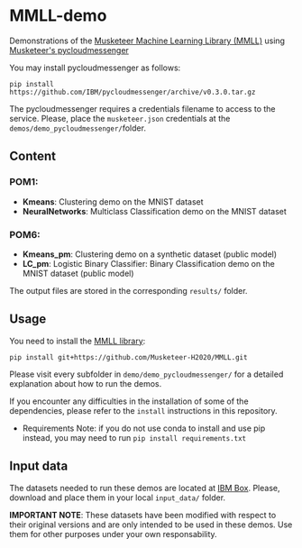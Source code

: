 # MMLL-demo

Demonstrations of the [Musketeer Machine Learning Library (MMLL)](https://github.com/Musketeer-H2020/MMLL) using [Musketeer's pycloudmessenger](https://github.com/IBM/pycloudmessenger/)

You may install pycloudmessenger as follows:

`pip install https://github.com/IBM/pycloudmessenger/archive/v0.3.0.tar.gz`

The pycloudmessenger requires a credentials filename to access to the service. Please, place the `musketeer.json` credentials at the `demos/demo_pycloudmessenger/`folder.

## Content

### POM1:

* **Kmeans**: Clustering demo on the MNIST dataset
* **NeuralNetworks**: Multiclass Classification demo on the MNIST dataset

### POM6: 

* **Kmeans_pm**: Clustering demo on a synthetic dataset (public model)
* **LC_pm**: Logistic Binary Classifier: Binary Classification demo on the MNIST dataset (public model)

The output files are stored in the corresponding `results/` folder.

## Usage

You need to install the [MMLL library](https://github.com/Musketeer-H2020/MMLL):

`pip install git+https://github.com/Musketeer-H2020/MMLL.git`

Please visit every subfolder in `demo/demo_pycloudmessenger/` for a detailed explanation about how to run the demos.

If you encounter any difficulties in the installation of some of the dependencies, please refer to the `install` instructions in this repository.

* Requirements Note: if you do not use conda to install and use pip instead, you may need to run `pip install requirements.txt` 

## Input data

The datasets needed to run these demos are located at [IBM Box](https://ibm.box.com/s/l8yzdbdb40j499o513hygx5q85xyoz6v). Please, download and place them in your local `input_data/` folder. 

**IMPORTANT NOTE**: These datasets have been modified with respect to their original versions and are only intended to be used in these demos. Use them for other purposes under your own responsability.


